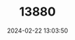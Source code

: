 ---
title: "13880"
category: "Ozimops beccarii"
draft: false
date: 2024-02-22 13:03:50
languages:
  English: ["Beccari's Mastiff Bat", "Beccari's Free-tailed Bat"]
---